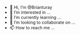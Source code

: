 - 👋 Hi, I’m @Brianturay
- 👀 I’m interested in ...
- 🌱 I’m currently learning ...
- 💞️ I’m looking to collaborate on ...
- 📫 How to reach me ...

<!---
Brianturay/Brianturay is a ✨ special ✨ repository because its `README.md` (this file) appears on your GitHub profile.
You can click the Preview link to take a look at your changes.
--->
